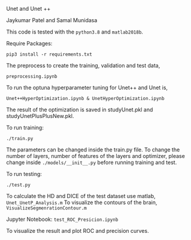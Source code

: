 Unet and Unet ++

Jaykumar Patel and Samal Munidasa

This code is tested with the ```python3.8``` and ```matlab2018b```.

Require Packages:
```
pip3 install -r requirements.txt
```

The preprocess to create the training, validation and test data,
``` 
preprocessing.ipynb
```

To run the optuna hyperparameter tuning for Unet++ and Unet is,

```
Unet++HyperOptimization.ipynb & UnetHyperOptimization.ipynb 
```
The result of the optimization is saved in studyUnet.pkl and studyUnetPlusPlusNew.pkl. 


To run training:

```
./train.py 
```

The parameters can be changed inside the train.py file. To change the number of layers, number of features of the layers and optimizer, please change inside ```./models/__init__.py``` before running training and test.


To run testing:

```
./test.py
``` 
To calculate the HD and DICE of the test dataset use matlab, ``` Unet_UnetP_Analysis.m ```
To visualize the contours of the brain, ``` VisualizeSegmenrationContour.m ```

Jupyter Notebook: ```test_ROC_Presicion.ipynb```

To visualize the result and plot ROC and precision curves.

